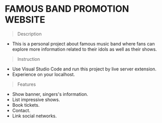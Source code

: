 # FAMOUS BAND PROMOTION WEBSITE

> Description
- This is a personal project about famous music band where fans can explore more information related to their idols as well as their shows.

> Instruction
- Use Visual Studio Code and run this project by live server extension.
- Experience on your localhost.

> Features
- Show banner, singers's information.
- List impressive shows.
- Book tickets.
- Contact. 
- Link social networks. 
